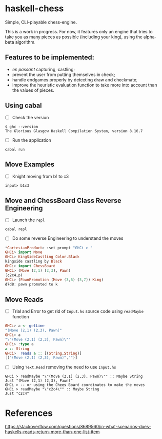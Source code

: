 # haskell-chess

Simple, CLI-playable chess-engine.

This is a work in progress. For now, it features only an engine that tries to
take you as many pieces as possible (including your king), using the
alpha-beta algorithm.

## Features to be implemented:
* *en passant* capturing, castling;
* prevent the user from putting themselves in check;
* handle endgames properly by detecting draw and checkmate;
* improve the heuristic evaluation function to take more into account than the
  values of pieces.


## Using cabal

- [ ] Check the version

```
$ ghc --version
The Glorious Glasgow Haskell Compilation System, version 8.10.7
```

- [ ] Run the application

```
cabal run
```

## Move Examples

- [ ] Knight moving from b1 to c3

```
input> b1c3
```

## Move and ChessBoard Class Reverse Engineering

- [ ] Launch the `repl`

```
cabal repl
```

- [ ] Do some reverse Engineering to understand the moves

```haskell
*CartesianProduct> :set prompt "GHCi > "
GHCi> import Move
GHCi> KingSideCastling Color.Black
kingside castling by Black
GHCi> import ChessBoard
GHCi> (Move (2,1) (2,3), Pawn)
(c2c4,p)
GHCi> (PawnPromotion (Move (3,6) (3,7)) King)
d7d8: pawn promoted to k
```

## Move Reads

- [ ] Trial and Error to get rid of `Input.hs` source code using `readMaybe` function

```haskell
GHCi> a <- getLine
"(Move (2,1) (2,3), Pawn)"
GHCi> a
"\"(Move (2,1) (2,3), Pawn)\""
GHCi> :type a
a :: String
GHCi>  reads a :: [(String,String)]
[("(Move (2,1) (2,3), Pawn)","")]
```

- [ ] Using `Text.Read` removing the need to use `Input.hs`

```
GHCi > readMaybe "\"(Move (2,1) (2,3), Pawn)\"" :: Maybe String
Just "(Move (2,1) (2,3), Pawn)"
GHCi > -- or using the Chees Board coordinates to make the moves
GHCi > readMaybe "\"c2c4\"" :: Maybe String
Just "c2c4"
```


# References

https://stackoverflow.com/questions/8689560/in-what-scenarios-does-haskells-reads-return-more-than-one-list-item



